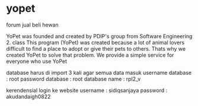 # yopet
forum jual beli hewan

YoPet was founded and created by PDIP's group from Software Engineering 2. class This program (YoPet) was created because a lot of animal lovers difficult to find a place to adopt or give their pets to others. Thats why we created YoPet to solve that problem. We provide a simple service for everyone who use YoPet

database harus di import 3 kali agar semua data masuk
username database : root
password database : root
database name     : rpl2_v

kerendensial login ke website
username : sidiqsanjaya
password : akudandaigh0822 
